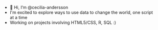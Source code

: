 - 👋 Hi, I’m @cecilia-andersson
- I'm excited to explore ways to use data to change the world, one script at a time
- Working on projects involving HTML5/CSS, R, SQL :)


<!---
cecilia-andersson/cecilia-andersson is a ✨ special ✨ repository because its `README.md` (this file) appears on your GitHub profile.
You can click the Preview link to take a look at your changes.
--->
